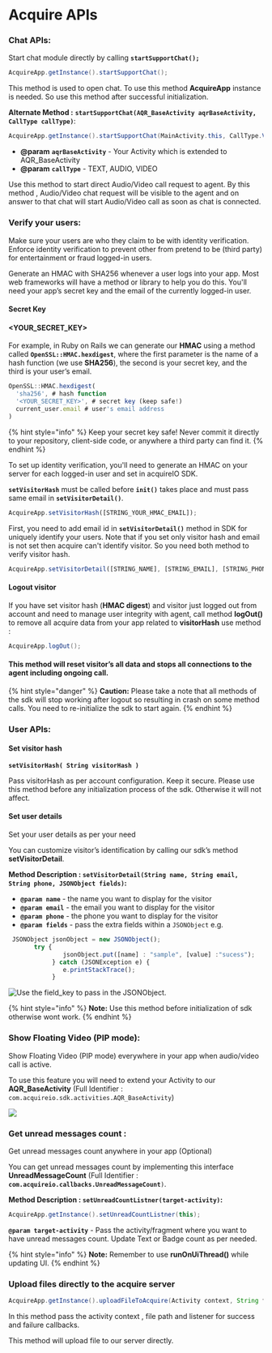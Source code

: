 # Acquire APIs

### Chat APIs:

Start chat module directly by calling **`startSupportChat();`**

```java
AcquireApp.getInstance().startSupportChat();
```

This method is used to open chat. To use this method **AcquireApp** instance is needed. So use this method after successful initialization.

**Alternate Method :** **`startSupportChat(AQR_BaseActivity aqrBaseActivity, CallType callType)`**:

```java
AcquireApp.getInstance().startSupportChat(MainActivity.this, CallType.VIDEO);
```

* **@param** **`aqrBaseActivity`** - Your Activity which is extended to AQR\_BaseActivity
* **@param** **`callType`** - TEXT, AUDIO, VIDEO

Use this method to start direct Audio/Video call request to agent. By this method , Audio/Video chat request will be visible to the agent and on answer to that chat will start Audio/Video call as soon as chat is connected.

### Verify your users:

Make sure your users are who they claim to be with identity verification. Enforce identity verification to prevent other from pretend to be \(third party\) for entertainment or fraud logged-in users.

Generate an HMAC with SHA256 whenever a user logs into your app. Most web frameworks will have a method or library to help you do this. You'll need your app’s secret key and the email of the currently logged-in user.

#### **Secret Key**

#### &lt;YOUR\_SECRET\_KEY&gt;

For example, in Ruby on Rails we can generate our **HMAC** using a method called **`OpenSSL::HMAC.hexdigest`**, where the first parameter is the name of a hash function \(we use **SHA256**\), the second is your secret key, and the third is your user’s email.

```javascript
OpenSSL::HMAC.hexdigest(
  'sha256', # hash function
  '<YOUR_SECRET_KEY>', # secret key (keep safe!)
  current_user.email # user's email address
)
```

{% hint style="info" %}
 Keep your secret key safe! Never commit it directly to your repository, client-side code, or anywhere a third party can find it.
{% endhint %}

To set up identity verification, you'll need to generate an HMAC on your server for each logged-in user and set in acquireIO SDK.

**`setVisitorHash`** must be called before **`init()`** takes place and must pass same email in **`setVisitorDetail()`**.

```javascript
AcquireApp.setVisitorHash([STRING_YOUR_HMAC_EMAIL]);
```

 First, you need to add email id in **`setVisitorDetail()`** method in SDK for uniquely identify your users. Note that if you set only visitor hash and email is not set then acquire can't identify visitor. So you need both method to verify visitor hash.

```javascript
AcquireApp.setVisitorDetail([STRING_NAME], [STRING_EMAIL], [STRING_PHONE_NUMBER]);
```

#### **Logout visitor**

If you have set visitor hash \(**HMAC digest**\) and visitor just logged out from account and need to manage user integrity with agent, call method **logOut\(\)** to remove all acquire data from your app related to **visitorHash** use method :

```java
AcquireApp.logOut();
```

#### This method will reset visitor’s all data and stops all connections to the agent including ongoing call.

{% hint style="danger" %}
**Caution:** Please take a note that all methods of the sdk will stop working after logout so resulting in crash on some method calls. You need to re-initialize the sdk to start again.
{% endhint %}

### User APIs:

#### Set visitor hash

**`setVisitorHash( String visitorHash )`**

Pass visitorHash as per account configuration. Keep it secure. Please use this method before any initialization process of the sdk. Otherwise it will not affect.

#### Set user details

Set your user details as per your need 

You can customize visitor’s identification by calling our sdk’s method **setVisitorDetail**.

**Method Description : `setVisitorDetail(String name, String email, String phone, JSONObject fields)`:**

* **`@param name`** - the name you want to display for the visitor
* **`@param email`** - the email you want to display for the visitor
* **`@param phone`**  - the phone you want to display for the visitor
* **`@param fields`**  - pass the extra fields within a `JSONObject` e.g.

```javascript
 JSONObject jsonObject = new JSONObject();
       try {
               jsonObject.put([name] : "sample", [value] :"sucess");
            } catch (JSONException e) {
               e.printStackTrace();
            }
```

![Use the field\_key to pass in the JSONObject.](../.gitbook/assets/image%20%282%29.png)

{% hint style="info" %}
**Note:** Use this method before initialization of sdk otherwise wont work.
{% endhint %}

### Show Floating Video \(PIP mode\):

Show Floating Video \(PIP mode\) everywhere in your app when audio/video call is active.

To use this feature you will need to extend your Activity to our **AQR\_BaseActivity** \(Full Identifier : `com.acquireio.sdk.activities.AQR_BaseActivity`\)

![](../.gitbook/assets/api-explore.jpg)

### Get unread messages count : <a id="get-unread-messages-count"></a>

Get unread messages count anywhere in your app \(Optional\)

You can get unread messages count by implementing this interface **UnreadMessageCount** \(Full Identifier : **`com.acquireio.callbacks.UnreadMessageCount`**`)`.

**Method Description : `setUnreadCountListner(target-activity)`:**

```java
AcquireApp.getInstance().setUnreadCountListner(this);
```

**`@param target-activity`** - Pass the activity/fragment where you want to have unread messages count. Update Text or Badge count as per needed.

{% hint style="info" %}
**Note:** Remember to use **runOnUiThread\(\)** while updating UI.
{% endhint %}

### Upload files directly to the acquire server <a id="upload-files-directly-to-the-acquire-server"></a>

```java
AcquireApp.getInstance().uploadFileToAcquire(Activity context, String filePath, UploadFileListener uploadFileListener);
```

In this method pass the activity context , file path and listener for success and failure callbacks.

This method will upload file to our server directly.



